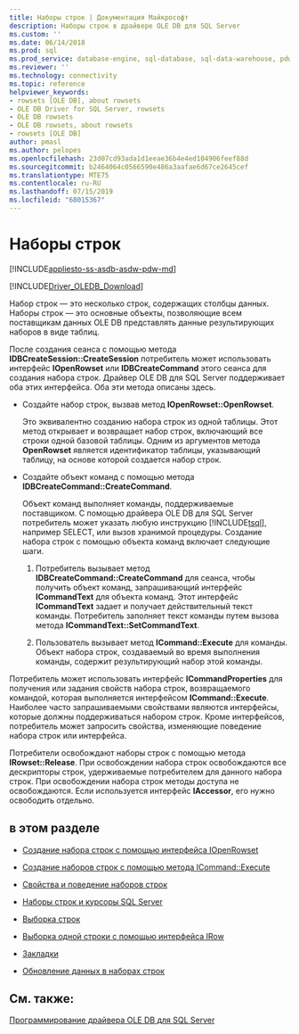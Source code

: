 ```yaml
---
title: Наборы строк | Документация Майкрософт
description: Наборы строк в драйвере OLE DB для SQL Server
ms.custom: ''
ms.date: 06/14/2018
ms.prod: sql
ms.prod_service: database-engine, sql-database, sql-data-warehouse, pdw
ms.reviewer: ''
ms.technology: connectivity
ms.topic: reference
helpviewer_keywords:
- rowsets [OLE DB], about rowsets
- OLE DB Driver for SQL Server, rowsets
- OLE DB rowsets
- OLE DB rowsets, about rowsets
- rowsets [OLE DB]
author: pmasl
ms.author: pelopes
ms.openlocfilehash: 23d07cd93ada1d1eeae36b4e4ed104906feef88d
ms.sourcegitcommit: b2464064c0566590e486a3aafae6d67ce2645cef
ms.translationtype: MTE75
ms.contentlocale: ru-RU
ms.lasthandoff: 07/15/2019
ms.locfileid: "68015367"
---
```

# <a name="rowsets"></a>Наборы строк
[!INCLUDE[appliesto-ss-asdb-asdw-pdw-md](../../../includes/appliesto-ss-asdb-asdw-pdw-md.md)]

[!INCLUDE[Driver_OLEDB_Download](../../../includes/driver_oledb_download.md)]

  Набор строк — это несколько строк, содержащих столбцы данных. Наборы строк — это основные объекты, позволяющие всем поставщикам данных OLE DB представлять данные результирующих наборов в виде таблиц.  
  
 После создания сеанса с помощью метода **IDBCreateSession::CreateSession** потребитель может использовать интерфейс **IOpenRowset** или **IDBCreateCommand** этого сеанса для создания набора строк. Драйвер OLE DB для SQL Server поддерживает оба этих интерфейса. Оба эти метода описаны здесь.  
  
-   Создайте набор строк, вызвав метод **IOpenRowset::OpenRowset**.  
  
     Это эквивалентно созданию набора строк из одной таблицы. Этот метод открывает и возвращает набор строк, включающий все строки одной базовой таблицы. Одним из аргументов метода **OpenRowset** является идентификатор таблицы, указывающий таблицу, на основе которой создается набор строк.  
  
-   Создайте объект команд с помощью метода **IDBCreateCommand::CreateCommand**.  
  
     Объект команд выполняет команды, поддерживаемые поставщиком. С помощью драйвера OLE DB для SQL Server потребитель может указать любую инструкцию [!INCLUDE[tsql](../../../includes/tsql-md.md)], например SELECT, или вызов хранимой процедуры. Создание набора строк с помощью объекта команд включает следующие шаги.  
  
    1.  Потребитель вызывает метод **IDBCreateCommand::CreateCommand** для сеанса, чтобы получить объект команд, запрашивающий интерфейс **ICommandText** для объекта команд. Этот интерфейс **ICommandText** задает и получает действительный текст команды. Потребитель заполняет текст команды путем вызова метода **ICommandText::SetCommandText**.  
  
    2.  Пользователь вызывает метод **ICommand::Execute** для команды. Объект набора строк, создаваемый во время выполнения команды, содержит результирующий набор этой команды.  
  
 Потребитель может использовать интерфейс **ICommandProperties** для получения или задания свойств набора строк, возвращаемого командой, которая выполняется интерфейсом **ICommand::Execute**. Наиболее часто запрашиваемыми свойствами являются интерфейсы, которые должны поддерживаться набором строк. Кроме интерфейсов, потребитель может запросить свойства, изменяющие поведение набора строк или интерфейса.  
  
 Потребители освобождают наборы строк с помощью метода **IRowset::Release**. При освобождении набора строк освобождаются все дескрипторы строк, удерживаемые потребителем для данного набора строк. При освобождении набора строк методы доступа не освобождаются. Если используется интерфейс **IAccessor**, его нужно освободить отдельно.  
  
## <a name="in-this-section"></a>в этом разделе  
  
-   [Создание набора строк с помощью интерфейса IOpenRowset](../../oledb/ole-db-rowsets/creating-a-rowset-with-iopenrowset.md)  
  
-   [Создание наборов строк с помощью метода ICommand::Execute](../../oledb/ole-db-rowsets/creating-rowsets-with-icommand-execute.md)  
  
-   [Свойства и поведение наборов строк](../../oledb/ole-db-rowsets/rowset-properties-and-behaviors.md)  
  
-   [Наборы строк и курсоры SQL Server](../../oledb/ole-db-rowsets/rowsets-and-sql-server-cursors.md)  
  
-   [Выборка строк](../../oledb/ole-db-rowsets/fetching-rows.md)  
  
-   [Выборка одной строки с помощью интерфейса IRow](../../oledb/ole-db-rowsets/fetching-a-single-row-with-irow.md)  
  
-   [Закладки](../../oledb/ole-db-rowsets/bookmarks.md)  
  
-   [Обновление данных в наборах строк](../../oledb/ole-db-rowsets/updating-data-in-rowsets.md)  
  
## <a name="see-also"></a>См. также:  
 [Программирование драйвера OLE DB для SQL Server](../../oledb/ole-db/oledb-driver-for-sql-server-programming.md)  
  
  
